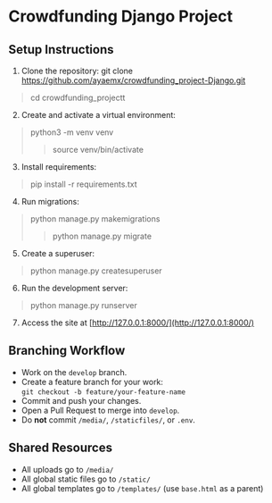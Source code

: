 # Crowdfunding Django Project

## Setup Instructions

1. Clone the repository:
git clone https://github.com/ayaemx/crowdfunding_project-Django.git
>cd crowdfunding_projectt

2. Create and activate a virtual environment:
>python3 -m venv venv
>>source venv/bin/activate


3. Install requirements:
>pip install -r requirements.txt


4. Run migrations:
>python manage.py makemigrations
>>python manage.py migrate


5. Create a superuser:
>python manage.py createsuperuser


6. Run the development server:
>python manage.py runserver


7. Access the site at [http://127.0.0.1:8000/](http://127.0.0.1:8000/)

## Branching Workflow

- Work on the `develop` branch.
- Create a feature branch for your work:  
`git checkout -b feature/your-feature-name`
- Commit and push your changes.
- Open a Pull Request to merge into `develop`.
- Do **not** commit `/media/`, `/staticfiles/`, or `.env`.

## Shared Resources

- All uploads go to `/media/`
- All global static files go to `/static/`
- All global templates go to `/templates/` (use `base.html` as a parent)
